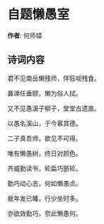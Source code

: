 # 自题懒愚室

**作者**: 何师韫

## 诗词内容

君不见南岳懒残师，佯狂啖残食。

鼻涕任垂颐，懒为俗人拭。

又不见愚溪子柳子，堂堂古遗直。

以愚名溪山，于今慕其德。

二子真吾师，欲见不可得。

唯有懒愚树，终日对颜色。

齐威勤读书，轮扁巧斵轮。

勤巧动心志，何如懒愚贞。

衰年发已皤，行少坐时多。

亦欲效勤巧，奈此懒愚何。

